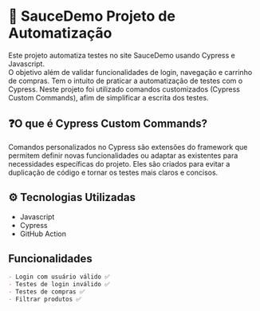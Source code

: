# 🧪 SauceDemo Projeto de Automatização
Este projeto automatiza testes no site SauceDemo usando Cypress e Javascript.  
O objetivo além de validar funcionalidades de login, navegação e carrinho de compras. Tem o intuito de praticar a automatização de testes com o Cypress.
Neste projeto foi utilizado comandos customizados (Cypress Custom Commands), afim de simplificar a escrita dos testes.

## ❓O que é Cypress Custom Commands?
Comandos personalizados no Cypress são extensões do framework que permitem definir novas funcionalidades ou adaptar as existentes para necessidades específicas do projeto. Eles são criados para evitar a duplicação de código e tornar os testes mais claros e concisos. 

## ⚙️ Tecnologias Utilizadas
- Javascript
- Cypress
- GitHub Action

## **Funcionalidades**

```markdown
- Login com usuário válido ✅
- Testes de login inválido ✅
- Testes de compras ✅
- Filtrar produtos ✅

